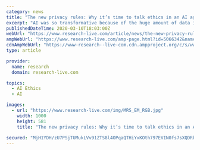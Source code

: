 ```yaml
---
category: news
title: "The new privacy rules: Why it’s time to talk ethics in an AI age"
excerpt: "AI was so transformative because of the huge amount of data it was able to process at speed, changing and shaping everything we do. She continued: “The reason why we’re talking so much about ethics in AI is over the last few years we have seen the best of technology – but also the worst.” AI was already being used to detect cancer and ..."
publishedDateTime: 2020-03-10T18:03:00Z
webUrl: "https://www.research-live.com/article/news/the-new-privacy-rules-why-its-time-to-talk-ethics-in-an-ai-age/id/5066342"
ampWebUrl: "https://www.research-live.com/amp-page.html?id=5066342&name=the-new-privacy-rules-why-its-time-to-talk-ethics-in-an-ai-age"
cdnAmpWebUrl: "https://www-research--live-com.cdn.ampproject.org/c/s/www.research-live.com/amp-page.html?id=5066342&name=the-new-privacy-rules-why-its-time-to-talk-ethics-in-an-ai-age"
type: article

provider:
  name: research
  domain: research-live.com

topics:
  - AI Ethics
  - AI

images:
  - url: "https://www.research-live.com/img/MRS_EM_RGB.jpg"
    width: 1000
    height: 581
    title: "The new privacy rules: Why it’s time to talk ethics in an AI age"

secured: "MjH1YDH/zU7PSjTUMukLVv91ZTS8l4OPqaQTHiYxKOth797EVIN0fs7sXQDRkI1s3vy8MfLgZ/5Db6+icycg6iLNgHPX0B4FxDTet/Di8WqWpCUXRhSDKEMrU3sLNyx4Pvz3JN5PwY3mJ3vOZELLKFo3zcS0NnfNPn/4OlXHLMZVr3cdFvUr9ODSTIwt00QaIcTwgnVOEIdMSbb4xrV+z6Q9Fn1nq4b54itc4QwIO55HPLSCVxe6HDqirej262MkZ3J8grIrtwbNEzUsjMxIJK8JpWJHe6UzjFbUKpxD35GAUsS6KH9e4KPzGSF/A3Gv;r/XrPoSdcrVCuoDtSnLI9g=="
---
```


